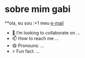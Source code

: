 # sobre mim **gabi**
**ola, eu sou
:+1 meu [e-mail](gabriella.mocelin.silva@escola.pr.gov.br)
- 💞️ I’m looking to collaborate on ...
- 📫 How to reach me ...
- 😄 Pronouns: ...
- ⚡ Fun fact: ...

<!---
wgabvs/wgabvs is a ✨ special ✨ repository because its `README.md` (this file) appears on your GitHub profile.
You can click the Preview link to take a look at your changes.
--->
